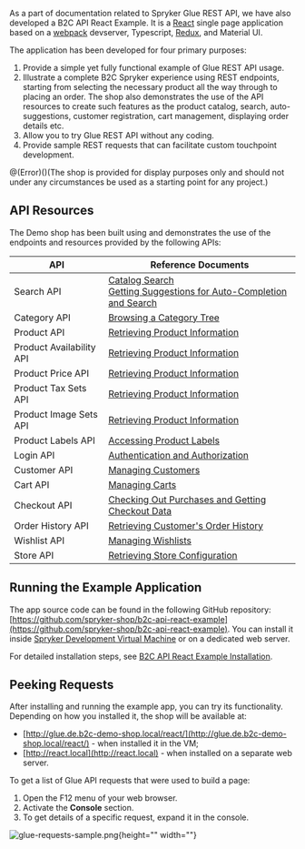 As a part of documentation related to Spryker Glue REST API, we have also developed a B2C API React Example. It is a [React](https://reactjs.org/) single page application based on a [webpack](https://webpack.js.org/) devserver, Typescript, [Redux](https://redux.js.org/), and Material UI.

The application has been developed for four primary purposes:

1. Provide a simple yet fully functional example of Glue REST API usage.
2. Illustrate a complete B2C Spryker experience using REST endpoints, starting from selecting the necessary product all the way through to placing an order. The shop also demonstrates the use of the API resources to create such features as the product catalog, search, auto-suggestions, customer registration, cart management, displaying order details etc.
3. Allow you to try Glue REST API without any coding.
4. Provide sample REST requests that can facilitate custom touchpoint development.

@(Error)()(The shop is provided for display purposes only and should not under any circumstances be used as a starting point for any project.)

## API Resources
The Demo shop has been built using and demonstrates the use of the endpoints and resources provided by the following APIs:


| API | Reference Documents |
| --- | --- |
| Search API | [Catalog Search](https://documentation.spryker.com/v4/docs/catalog-search)<br>[Getting Suggestions for Auto-Completion and Search](https://documentation.spryker.com/v4/docs/getting-suggestions-for-autocompletion-and-search) |
| Category API | [Browsing a Category Tree](https://documentation.spryker.com/v4/docs/browsing-category-tree) |
| Product API | [Retrieving Product Information](https://documentation.spryker.com/v4/docs/retrieving-product-information) |
| Product Availability API | [Retrieving Product Information](https://documentation.spryker.com/v4/docs/retrieving-product-information) |
| Product Price API | [Retrieving Product Information](https://documentation.spryker.com/v4/docs/retrieving-product-information) |
| Product Tax Sets API | [Retrieving Product Information](https://documentation.spryker.com/v4/docs/retrieving-product-information) |
| Product Image Sets API | [Retrieving Product Information](https://documentation.spryker.com/v4/docs/retrieving-product-information) |
| Product Labels API | [Accessing Product Labels](https://documentation.spryker.com/v4/docs/accessing-product-labels) |
| Login API | [Authentication and Authorization](https://documentation.spryker.com/v4/docs/authentication-and-authorization) |
| Customer API | [Managing Customers](https://documentation.spryker.com/v4/docs/managing-customers-api) |
| Cart API | [Managing Carts](https://documentation.spryker.com/v4/docs/managing-carts) |
| Checkout API | [Checking Out Purchases and Getting Checkout Data](https://documentation.spryker.com/v4/docs/checking-out-purchases-and-getting-checkout-data-201907) |
| Order History API | [Retrieving Customer's Order History](https://documentation.spryker.com/v4/docs/retrieving-order-history) |
| Wishlist API | [Managing Wishlists](https://documentation.spryker.com/v4/docs/managing-wishlists) |
| Store API | [Retrieving Store Configuration](https://documentation.spryker.com/v4/docs/retrieving-store-configuration) |

## Running the Example Application
The app source code can be found in the following GitHub repository: [https://github.com/spryker-shop/b2c-api-react-example](https://github.com/spryker-shop/b2c-api-react-example). You can install it inside [Spryker Development Virtual Machine](https://documentation.spryker.com/v4/docs/devvm) or on a dedicated web server.

For detailed installation steps, see [B2C API React Example Installation](https://documentation.spryker.com/v4/docs/b2c-api-react-example-installation).

## Peeking Requests
After installing and running the example app, you can try its functionality. Depending on how you installed it, the shop will be available at:

* [http://glue.de.b2c-demo-shop.local/react/](http://glue.de.b2c-demo-shop.local/react/) - when installed it in the VM;
* [http://react.local](http://react.local) - when installed on a separate web server.

To get a list of Glue API requests that were used to build a page:

1. Open the F12 menu of your web browser.
2. Activate the **Console** section.
3. To get details of a specific request, expand it in the console.

![glue-requests-sample.png](https://spryker.s3.eu-central-1.amazonaws.com/docs/Glue+API/B2C+API+React+Example/glue-requests-sample.png){height="" width=""}